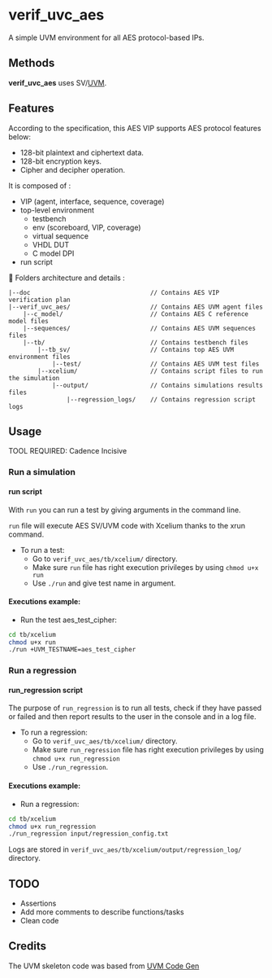 # verif_uvc_aes
A simple UVM environment for all AES protocol-based IPs.

## Methods
**verif_uvc_aes** uses SV/[UVM](https://en.wikipedia.org/wiki/Universal_Verification_Methodology). 

## Features
According to the specification, this AES VIP supports AES protocol features below:
  - 128-bit plaintext and ciphertext data.
  - 128-bit encryption keys.
  - Cipher and decipher operation.

It is composed of :
- VIP (agent, interface, sequence, coverage)
- top-level environment
  - testbench
  - env (scoreboard, VIP, coverage)
  - virtual sequence
  - VHDL DUT
  - C model DPI
- run script

:file_folder: Folders architecture and details :

    |--doc                                 // Contains AES VIP verification plan
    |--verif_uvc_aes/                      // Contains AES UVM agent files
        |--c_model/                        // Contains AES C reference model files
        |--sequences/                      // Contains AES UVM sequences files
        |--tb/                             // Contains testbench files
            |--tb_sv/                      // Contains top AES UVM environment files
                |--test/                   // Contains AES UVM test files
            |--xcelium/                    // Contains script files to run the simulation
                |--output/                 // Contains simulations results files
                    |--regression_logs/    // Contains regression script logs

## Usage
TOOL REQUIRED: Cadence Incisive
### Run a simulation

#### run script
With `run` you can run a test by giving arguments in the command line.

`run` file will execute AES SV/UVM code with Xcelium thanks to the xrun command.

-	To run a test: 
    - Go to `verif_uvc_aes/tb/xcelium/` directory.
    - Make sure `run` file has right execution privileges by using `chmod u+x run`
    - Use `./run` and give test name in argument.

#### Executions example:
- Run the test aes_test_cipher:
```sh
cd tb/xcelium
chmod u+x run
./run +UVM_TESTNAME=aes_test_cipher
```

### Run a regression
#### run_regression script
The purpose of  `run_regression` is to run all tests, check if they have passed or failed and then report results to the user in the console and in a log file.
- To run a regression: 
    -	Go to `verif_uvc_aes/tb/xcelium/` directory.
    - Make sure `run_regression` file has right execution privileges by using `chmod u+x run_regression`
    -	Use `./run_regression`.

#### Executions example:
-	Run a regression:
```sh
cd tb/xcelium
chmod u+x run_regression
./run_regression input/regression_config.txt
```
Logs are stored in `verif_uvc_aes/tb/xcelium/output/regression_log/` directory.



## TODO
  - Assertions
  - Add more comments to describe functions/tasks
  - Clean code


## Credits 
The UVM skeleton code was based from [UVM Code Gen](https://github.com/antoinemadec/uvm_code_gen)
